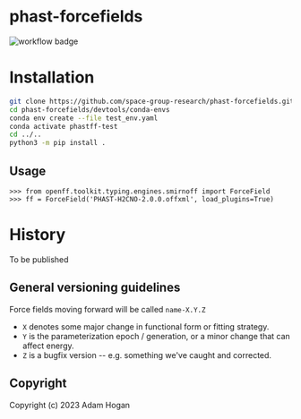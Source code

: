 # phast-forcefields

![workflow badge](https://github.com/space-group-research/phast-forcefields/actions/workflows/python-package-conda.yml/badge.svg)

# Installation

```bash
git clone https://github.com/space-group-research/phast-forcefields.git
cd phast-forcefields/devtools/conda-envs
conda env create --file test_env.yaml
conda activate phastff-test
cd ../..
python3 -m pip install .
```

## Usage

```python3
>>> from openff.toolkit.typing.engines.smirnoff import ForceField
>>> ff = ForceField('PHAST-H2CNO-2.0.0.offxml', load_plugins=True)
```

# History

To be published

## General versioning guidelines

Force fields moving forward will be called `name-X.Y.Z`

* `X` denotes some major change in functional form or fitting strategy.
* `Y` is the parameterization epoch / generation, or a minor change that can affect energy.
* `Z` is a bugfix version -- e.g. something we've caught and corrected.

## Copyright

Copyright (c) 2023 Adam Hogan
